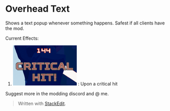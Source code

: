 # Overhead Text
Shows a text popup whenever something happens. Safest if all clients have the mod.

Current Effects:
1. ![Critical Hit!](https://raw.githubusercontent.com/DestroyedClone/PoseHelper/master/DynamicOverheadText/critHitPreview.PNG) : Upon a critical hit

Suggest more in the modding discord and @ me.

> Written with [StackEdit](https://stackedit.io/).